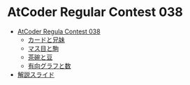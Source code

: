 AtCoder Regular Contest 038
===========================

- [AtCoder Regula Contest 038](http://arc038.contest.atcoder.jp/)
    - [カードと兄妹](http://arc038.contest.atcoder.jp/tasks/arc038_1)
    - [マス目と駒](http://arc038.contest.atcoder.jp/tasks/arc038_2)
    - [茶碗と豆](http://arc038.contest.atcoder.jp/tasks/arc038_3)
    - [有向グラフと数](http://arc038.contest.atcoder.jp/tasks/arc038_4)
- [解説スライド](http://www.slideshare.net/chokudai/arc038)
